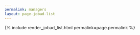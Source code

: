 ```yaml
---
permalink: managers
layout: page-jobad-list
---
```

{% include render_jobad_list.html permalink=page.permalink %}
